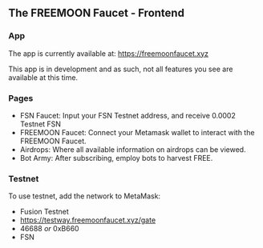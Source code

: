 ## The FREEMOON Faucet - Frontend

### App

The app is currently available at: https://freemoonfaucet.xyz

This app is in development and as such, not all features you see are available at this time.

### Pages

- FSN Faucet: Input your FSN Testnet address, and receive 0.0002 Testnet FSN
- FREEMOON Faucet: Connect your Metamask wallet to interact with the FREEMOON Faucet.
- Airdrops: Where all available information on airdrops can be viewed.
- Bot Army: After subscribing, employ bots to harvest FREE.

### Testnet

To use testnet, add the network to MetaMask:

- Fusion Testnet
- https://testway.freemoonfaucet.xyz/gate
- 46688 *or* 0xB660
- FSN
